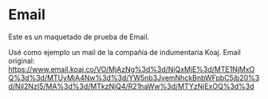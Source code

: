 # Email

Este es un maquetado de prueba de Email.

Usé como ejemplo un mail de la compañía de indumentaria Koaj.
Email original:
https://www.email.koaj.co/VO/MjAzNg%3d%3d/NjQxMjE%3d/MTE1NjMxOQ%3d%3d/MTUyMjA4Nw%3d%3d/YW5nb3JvemNhckBnbWFpbC5jb20%3d/NjI2NzI5/MA%3d%3d/MTkzNjQ4/R21haWw%3d/MTYzNjExOQ%3d%3d
